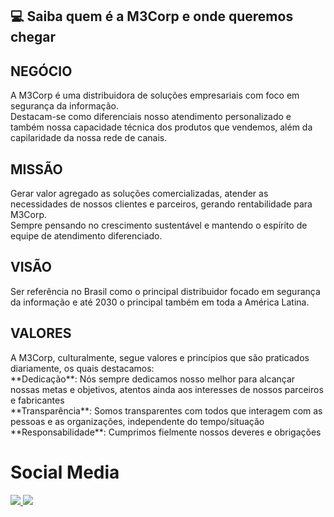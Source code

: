 ## :computer: Saiba quem é a M3Corp e onde queremos chegar

## NEGÓCIO
<p>
  A M3Corp é uma distribuidora de soluções empresariais com foco em segurança da informação.<br />
  Destacam-se como diferenciais nosso atendimento personalizado e também nossa capacidade técnica dos produtos que vendemos, além da capilaridade da nossa rede de canais.
</p>

## MISSÃO
<p>
  Gerar valor agregado as soluções comercializadas, atender as necessidades de nossos clientes e parceiros, gerando rentabilidade para M3Corp.<br /> 
  Sempre pensando no crescimento sustentável e mantendo o espírito de equipe de atendimento diferenciado.
</p>

## VISÃO
<p>
  Ser referência no Brasil como o principal distribuidor focado em segurança da informação e até 2030 o principal também em toda a América Latina.
</p>

## VALORES
<p>
  A M3Corp, culturalmente, segue valores e princípios que são praticados diariamente, os quais destacamos:<br />
   **Dedicação**: Nós sempre dedicamos nosso melhor para alcançar nossas metas e objetivos, atentos ainda aos interesses de nossos parceiros e fabricantes<br />
  **Transparência**: Somos transparentes com todos que interagem com as pessoas e as organizações, independente do tempo/situação<br />
  **Responsabilidade**: Cumprimos fielmente nossos deveres e obrigações
</p>

# Social Media
<p align="left">
  <a href="https://www.instagram.com/m3corpoficial/" alt="Instagram">
    <img src="https://img.shields.io/badge/Instagram-E4405F?style=for-the-badge&logo=instagram&logoColor=white&link=https://www.instagram.com/m3corpoficial/"/>
  </a>
  <a href="https://www.linkedin.com/company/m3corp/mycompany/" alt="Linkedin">
    <img src="https://img.shields.io/badge/LinkedIn-0077B5?style=for-the-badge&logo=linkedin&logoColor=white&link=https://www.linkedin.com/company/m3corp/mycompany/"/>
  </a>
</p>

